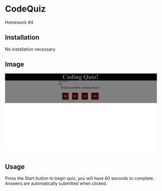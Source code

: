 # CodeQuiz
Homework #4

## Installation

No installation necessary.

## Image
![CODE QUIZ SCREENSHOT](https://raw.githubusercontent.com/LexTheMenace/CodeQuiz/master/Assets/images/Screenshot%20(57).png)

## Usage

Press the Start button to begin quiz, you will have 60 seconds to complete. 
Answers are automatically submitted when clicked.
